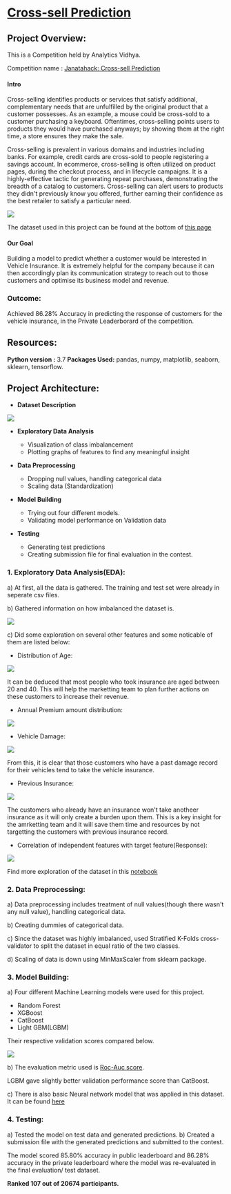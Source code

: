 # <ins>Cross-sell Prediction</ins>

## Project Overview:

This is a Competition held by Analytics Vidhya. 

Competition name : [Janatahack: Cross-sell Prediction](https://datahack.analyticsvidhya.com/contest/janatahack-cross-sell-prediction/#About)

#### Intro

Cross-selling identifies products or services that satisfy additional, complementary needs that are unfulfilled by the original product that a customer possesses. As an example, a mouse could be cross-sold to a customer purchasing a keyboard. Oftentimes, cross-selling points users to products they would have purchased anyways; by showing them at the right time, a store ensures they make the sale.

Cross-selling is prevalent in various domains and industries including banks. For example, credit cards are cross-sold to people registering a savings account. In ecommerce, cross-selling is often utilized on product pages, during the checkout process, and in lifecycle campaigns. It is a highly-effective tactic for generating repeat purchases, demonstrating the breadth of a catalog to customers. Cross-selling can alert users to products they didn't previously know you offered, further earning their confidence as the best retailer to satisfy a particular need.

<img src = "images\cross_sell.png" >

The dataset used in this project can be found at the bottom of [this page](https://datahack.analyticsvidhya.com/contest/janatahack-cross-sell-prediction/#ProblemStatement)

#### Our Goal

Building a model to predict whether a customer would be interested in Vehicle Insurance. 
It is extremely helpful for the company because it can then accordingly plan its communication strategy to reach out to those customers and optimise its business model and revenue.

### Outcome: 

Achieved 86.28% Accuracy in predicting the response of customers for the vehicle insurance, in the Private Leaderborard of the competition.

## Resources:

**Python version :** 3.7
**Packages Used:** pandas, numpy, matplotlib, seaborn, sklearn, tensorflow.

## Project Architecture:

- **Dataset Description**

<img src = "images\dataset.png" >

- **Exploratory Data Analysis**

    - Visualization of class imbalancement
    - Plotting graphs of features to find any meaningful insight

- **Data Preprocessing**

    - Dropping null values, handling categorical data
    - Scaling data (Standardization)

- **Model Building**

    - Trying out four different models.
    - Validating model performance on Validation data

- **Testing**

    - Generating test predictions
    - Creating submission file for final evaluation in the contest.



### 1. Exploratory Data Analysis(EDA):

a) At first, all the data is gathered. The training and test set were already in seperate csv files.

b) Gathered information on how imbalanced the dataset is.

<img src = "images\classes.png" >

c) Did some exploration on several other features and some noticable of them are listed below:

- Distribution of Age:

<img src = "images\age_dist.png" >

It can be deduced that most people who took insurance are aged between 20 and 40. This will help the marketting team to plan further actions on these customers to increase their revenue.

- Annual Premium  amount distribution:

<img src = "images\annual_dist.png" >

- Vehicle Damage:

<img src = "images\vehicle_damage.png" >

From this, it is clear that those customers who have a past damage record for their vehicles tend to take the vehicle insurance.

- Previous Insurance:

<img src = "images\customer_response.png" >

The customers who already have an insurance won't take anotheer insurance as it will only create a burden upon them.
This is a key insight for the amrketting team and it will save them time and resources by not targetting the customers with previous insurance record.


- Correlation of independent features with target feature(Response):
<img src = "images\corr_bar.png" >

Find more exploration of the dataset in this [notebook](https://github.com/PritamAich/Cross-sell-Prediction/blob/master/Data%20Exploration.ipynb)


### 2. Data Preprocessing:

a) Data preprocessing includes treatment of null values(though there wasn't any null value), handling categorical data.

b) Creating dummies of categorical data.

c) Since the dataset was highly imbalanced, used Stratified K-Folds cross-validator to split the dataset in equal ratio of the two classes.

d) Scaling of data is down using MinMaxScaler from sklearn package.


### 3. Model Building:

a) Four different Machine Learning models were used for this project.

- Random Forest
- XGBoost
- CatBoost
- Light GBM(LGBM)

Their respective validation scores compared below.

<img src = "images\models.png" >


b) The evaluation metric used is [Roc-Auc score](https://towardsdatascience.com/understanding-auc-roc-curve-68b2303cc9c5#:~:text=AUC%20%2D%20ROC%20curve%20is%20a,problem%20at%20various%20thresholds%20settings.&text=By%20analogy%2C%20Higher%20the%20AUC,is%20on%20the%20x%2Daxis.).

LGBM gave slightly better validation performance score than CatBoost.

c) There is also basic Neural network model that was applied in this dataset. It can be found [here](https://github.com/PritamAich/Cross-sell-Prediction/blob/master/Neural%20Network%20approach.ipynb)

### 4. Testing:

a) Tested the model on test data and generated predictions.
b) Created a submission file with the generated predictions and submitted to the contest.

The model scored 85.80% accuracy in public leaderboard and 86.28% accuracy in the private leaderboard where the model was re-evaluated in the final evaluation/ test dataset.

**Ranked 107 out of 20674 participants.**
